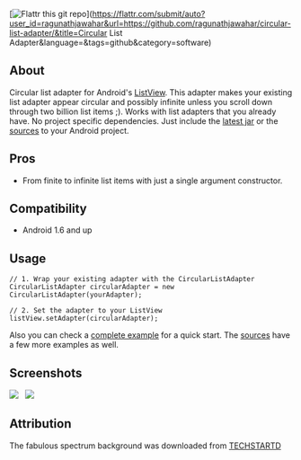 [![Flattr this git repo](http://api.flattr.com/button/flattr-badge-large.png)](https://flattr.com/submit/auto?user_id=ragunathjawahar&url=https://github.com/ragunathjawahar/circular-list-adapter/&title=Circular List Adapter&language=&tags=github&category=software)

About
-----

Circular list adapter for Android's [ListView][list-view-link]. This adapter makes your existing list adapter appear circular and possibly infinite unless you scroll down through two billion list items ;). Works with list adapters that you already have. No project specific dependencies. Just include the [latest jar][jar-download] or the [sources][sources-download-link] to your Android project.

Pros
----

  - From finite to infinite list items with just a single argument constructor.

Compatibility
-------------

  - Android 1.6 and up

Usage
-----

    // 1. Wrap your existing adapter with the CircularListAdapter
    CircularListAdapter circularAdapter = new CircularListAdapter(yourAdapter);
    
    // 2. Set the adapter to your ListView
    listView.setAdapter(circularAdapter);

Also you can check a [complete example][simple-example-link] for a quick start. The [sources][sources-download-link] have a few more examples as well.

Screenshots
-------------------
<img src="https://dl.dropbox.com/u/18586857/open-source/screenshots/cla-ss1.png"> &nbsp; <img src="https://dl.dropbox.com/u/18586857/open-source/screenshots/cla-ss2.png">

Attribution
-----------
The fabulous spectrum background was downloaded from [TECHSTARTD][youtube-channel-link]


  [list-view-link]: http://developer.android.com/reference/android/widget/ListView.html
  [google-search]: https://www.google.co.in/search?ie=UTF-8&q=android+section+adapter
  [github-project]: https://github.com/ragunathjawahar/circular-list-adapter
  [sources-download-link]: https://github.com/ragunathjawahar/circular-list-adapter/zipball/master
  [jar-download]: https://github.com/ragunathjawahar/circular-list-adapter/downloads
  [simple-example-link]: https://github.com/ragunathjawahar/circular-list-adapter/blob/master/src/com/mobsandgeeks/demo/CircularSentenceActivity.java
  [youtube-channel-link]: http://www.youtube.com/watch?v=09NobleGXns
  
